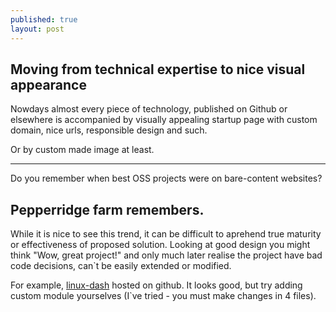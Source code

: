 ```yaml
---
published: true
layout: post
---
```

## Moving from technical expertise to nice visual appearance

Nowdays almost every piece of technology, published on Github or elsewhere is accompanied by visually appealing startup page with custom domain, nice urls, responsible design and such.

Or by custom made image at least.

----
Do you remember when best OSS projects were on bare-content websites?

Pepperridge farm remembers.
----

While it is nice to see this trend, it can be difficult to aprehend true maturity or effectiveness of proposed solution. Looking at good design you might think "Wow, great project!" and only much later realise the project have bad code decisions, can`t be easily extended or modified.

For example, [linux-dash](https://github.com/afaqurk/linux-dash) hosted on github.
It looks good, but try adding custom module yourselves (I`ve tried - you must make changes in 4 files).
